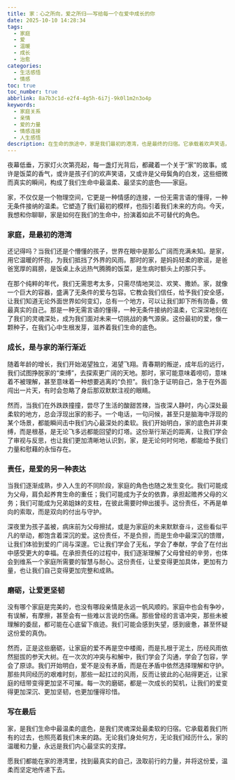 ```yaml
---
title: 家：心之所向，爱之所归——写给每一个在爱中成长的你
date: 2025-10-10 14:28:34
tags:
  - 家庭
  - 爱
  - 温暖
  - 成长
  - 治愈
categories:
  - 生活感悟
  - 情感
toc: true
toc_number: true
abbrlink: 8a7b3c1d-e2f4-4g5h-6i7j-9k0l1m2n3o4p
keywords:
  - 家庭关系
  - 亲情
  - 爱的力量
  - 情感连接
  - 人生感悟
description: 在生命的旅途中，家是我们最初的港湾，也是最终的归宿。它承载着欢声笑语，也见证着泪水与成长。这篇文章，献给所有在家庭中感受爱、付出爱、并因此变得更坚韧温柔的你。让我们一同感受，家是如何成为我们生命中最温暖、最坚实的力量。
---
```


夜幕低垂，万家灯火次第亮起，每一盏灯光背后，都藏着一个关于“家”的故事。或许是饭菜的香气，或许是孩子们的欢声笑语，又或许是父母鬓角的白发，这些细微而真实的瞬间，构成了我们生命中最温柔、最坚实的底色——家庭。

家，不仅仅是一个物理空间，它更是一种情感的连接，一份无需言语的懂得，一种无条件接纳的温柔。它塑造了我们最初的模样，也指引着我们未来的方向。今天，我想和你聊聊，家是如何在我们的生命中，扮演着如此不可替代的角色。

### 家庭，是最初的港湾

还记得吗？当我们还是个懵懂的孩子，世界在眼中是那么广阔而充满未知。是家，用它温暖的怀抱，为我们抵挡了外界的风雨。那时的家，是妈妈轻柔的歌谣，是爸爸宽厚的肩膀，是饭桌上永远热气腾腾的饭菜，是生病时额头上的那只手。

在那个纯粹的年代，我们无需思考太多，只需尽情地哭泣、欢笑、撒娇。家，就像一个巨大的容器，盛满了无条件的爱与包容。它教会我们信任，给予我们安全感，让我们知道无论外面世界如何变幻，总有一个地方，可以让我们卸下所有防备，做最真实的自己。那是一种无需言语的懂得，一种无条件接纳的温柔，它深深地刻在了我们的灵魂深处，成为我们面对未来一切挑战的勇气源泉。这份最初的爱，像一颗种子，在我们心中生根发芽，滋养着我们生命的底色。

### 成长，是与家的渐行渐近

随着年龄的增长，我们开始渴望独立，渴望飞翔。青春期的叛逆，成年后的远行，我们试图挣脱家的“束缚”，去探索更广阔的天地。那时，家可能意味着唠叨，意味着不被理解，甚至意味着一种想要逃离的“负担”。我们急于证明自己，急于在外面闯出一片天，有时会忽略了身后那双默默注视的眼睛。

然而，当我们在外跌跌撞撞，尝尽了生活的酸甜苦辣，当夜深人静时，内心深处最柔软的地方，总会浮现出家的影子。一个电话，一句问候，甚至只是脑海中浮现的某个场景，都能瞬间击中我们内心最深处的柔软。我们开始明白，家的底色并非束缚，而是根基，是无论飞多远都能回望的灯塔。这份渐行渐近的距离，让我们学会了审视与反思，也让我们更加清晰地认识到，家，是无论何时何地，都能给予我们力量和慰藉的永恒存在。

### 责任，是爱的另一种表达

当我们逐渐成熟，步入人生的不同阶段，家庭的角色也随之发生变化。我们可能成为父母，肩负起养育生命的重任；我们可能成为子女的依靠，承担起赡养父母的义务；我们可能成为兄弟姐妹的支柱，在彼此需要时伸出援手。这份责任，不再是单向的索取，而是双向的付出与守护。

深夜里为孩子盖被，病床前为父母擦拭，或是为家庭的未来默默奋斗，这些看似平凡的举动，都饱含着深沉的爱。这份责任，不是负担，而是生命中最深沉的馈赠，让我们体验到爱的广阔与深邃。它让我们学会了无私，学会了奉献，学会了在付出中感受更大的幸福。在承担责任的过程中，我们逐渐理解了父母曾经的辛劳，也体会到维系一个家庭所需要的智慧与耐心。这份责任，让爱变得更加具体，更加有力量，也让我们自己变得更加完整和成熟。

### 磨砺，让爱更坚韧

没有哪个家庭是完美的，也没有哪段亲情是永远一帆风顺的。家庭中也会有争吵，有误解，有摩擦，甚至会有一些难以言说的伤痛。那些曾经的言语冲突，那些未被理解的委屈，都可能在心底留下痕迹。我们可能会感到失望，感到疲惫，甚至怀疑这份爱的真伪。

然而，正是这些磨砺，让家庭的爱不再是空中楼阁，而是扎根于泥土，历经风雨依然挺拔的参天大树。在一次次的冲突与和解中，我们学会了沟通，学会了包容，学会了原谅。我们开始明白，爱不是没有矛盾，而是在矛盾中依然选择理解和守护。那些共同经历的艰难时刻，那些一起扛过的风雨，反而让彼此的心贴得更近，让家庭的纽带变得更加坚不可摧。每一次的磨砺，都是一次成长的契机，让我们的爱变得更加深沉、更加坚韧，也更加懂得珍惜。

### 写在最后

家，是我们生命中最温柔的底色，是我们灵魂深处最柔软的归宿。它承载着我们所有的过去，也照亮着我们未来的路。无论我们身处何方，无论我们经历什么，家的温暖和力量，永远是我们内心最坚实的支撑。

愿我们都能在家的港湾里，找到最真实的自己，汲取前行的力量，并将这份爱，温柔而坚定地传递下去。